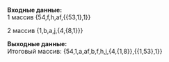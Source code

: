 **Входные данные:**  
1 массив
{54,f,h,af,{{53,1},1}}

2 массив
{1,b,a,j,{4,{8,1}}}

**Выходные данные:**  
Итоговый массив: {54,1,a,af,b,f,h,j,{4,{1,8}},{{1,53},1}}
